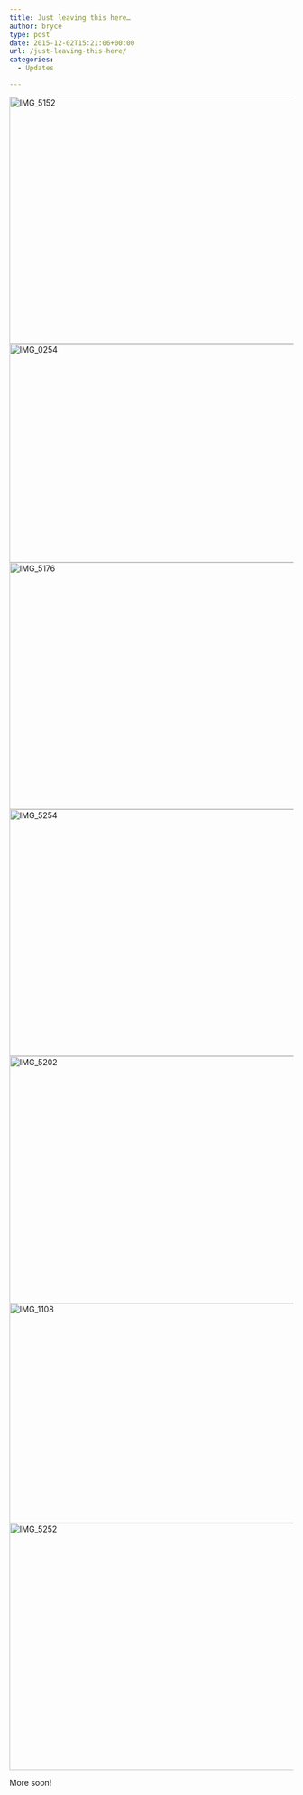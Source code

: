 ```yaml
---
title: Just leaving this here…
author: bryce
type: post
date: 2015-12-02T15:21:06+00:00
url: /just-leaving-this-here/
categories:
  - Updates

---
```

<a href="http://www.rallysputnik.com/just-leaving-this-here/img_5152/" rel="attachment wp-att-1525"><img class="alignnone size-large wp-image-1525" src="http://www.rallysputnik.com/wp-content/uploads/IMG_5152-1024x768.jpg" alt="IMG_5152" width="584" height="438" /></a> <a href="http://www.rallysputnik.com/just-leaving-this-here/img_0254/" rel="attachment wp-att-1523"><img class="alignnone size-large wp-image-1523" src="http://www.rallysputnik.com/wp-content/uploads/IMG_0254-1024x680.jpg" alt="IMG_0254" width="584" height="388" srcset="https://www.rallysputnik.com/wp-content/uploads/IMG_0254-1024x680.jpg 1024w, https://www.rallysputnik.com/wp-content/uploads/IMG_0254-300x199.jpg 300w, https://www.rallysputnik.com/wp-content/uploads/IMG_0254-451x300.jpg 451w, https://www.rallysputnik.com/wp-content/uploads/IMG_0254-900x598.jpg 900w" sizes="(max-width: 584px) 100vw, 584px" /></a> <a href="http://www.rallysputnik.com/just-leaving-this-here/img_5176/" rel="attachment wp-att-1527"><img class="alignnone size-large wp-image-1527" src="http://www.rallysputnik.com/wp-content/uploads/IMG_5176-1024x768.jpg" alt="IMG_5176" width="584" height="438" srcset="https://www.rallysputnik.com/wp-content/uploads/IMG_5176-1024x768.jpg 1024w, https://www.rallysputnik.com/wp-content/uploads/IMG_5176-300x225.jpg 300w, https://www.rallysputnik.com/wp-content/uploads/IMG_5176-400x300.jpg 400w, https://www.rallysputnik.com/wp-content/uploads/IMG_5176-900x675.jpg 900w" sizes="(max-width: 584px) 100vw, 584px" /></a> <a href="http://www.rallysputnik.com/just-leaving-this-here/img_5254/" rel="attachment wp-att-1534"><img class="alignnone size-large wp-image-1534" src="http://www.rallysputnik.com/wp-content/uploads/IMG_5254-1024x768.jpg" alt="IMG_5254" width="584" height="438" srcset="https://www.rallysputnik.com/wp-content/uploads/IMG_5254-1024x768.jpg 1024w, https://www.rallysputnik.com/wp-content/uploads/IMG_5254-300x225.jpg 300w, https://www.rallysputnik.com/wp-content/uploads/IMG_5254-400x300.jpg 400w, https://www.rallysputnik.com/wp-content/uploads/IMG_5254-900x675.jpg 900w" sizes="(max-width: 584px) 100vw, 584px" /></a> <a href="http://www.rallysputnik.com/just-leaving-this-here/img_5202/" rel="attachment wp-att-1531"><img class="alignnone size-large wp-image-1531" src="http://www.rallysputnik.com/wp-content/uploads/IMG_5202-1024x768.jpg" alt="IMG_5202" width="584" height="438" srcset="https://www.rallysputnik.com/wp-content/uploads/IMG_5202-1024x768.jpg 1024w, https://www.rallysputnik.com/wp-content/uploads/IMG_5202-300x225.jpg 300w, https://www.rallysputnik.com/wp-content/uploads/IMG_5202-400x300.jpg 400w, https://www.rallysputnik.com/wp-content/uploads/IMG_5202-900x675.jpg 900w" sizes="(max-width: 584px) 100vw, 584px" /></a> <a href="http://www.rallysputnik.com/just-leaving-this-here/img_1108/" rel="attachment wp-att-1524"><img class="alignnone size-large wp-image-1524" src="http://www.rallysputnik.com/wp-content/uploads/IMG_1108-1024x683.jpg" alt="IMG_1108" width="584" height="390" srcset="https://www.rallysputnik.com/wp-content/uploads/IMG_1108-1024x683.jpg 1024w, https://www.rallysputnik.com/wp-content/uploads/IMG_1108-300x200.jpg 300w, https://www.rallysputnik.com/wp-content/uploads/IMG_1108-450x300.jpg 450w, https://www.rallysputnik.com/wp-content/uploads/IMG_1108-900x600.jpg 900w" sizes="(max-width: 584px) 100vw, 584px" /></a> <a href="http://www.rallysputnik.com/just-leaving-this-here/img_5252/" rel="attachment wp-att-1533"><img class="alignnone size-large wp-image-1533" src="http://www.rallysputnik.com/wp-content/uploads/IMG_5252-1024x768.jpg" alt="IMG_5252" width="584" height="438" /></a>

More soon!
